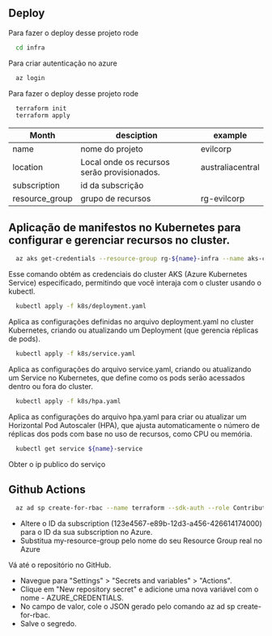 
## Deploy

Para fazer o deploy desse projeto rode

```bash
  cd infra
```

Para criar autenticação no azure

```bash
  az login
```
Para fazer o deploy desse projeto rode

```bash
  terraform init
  terraform apply
```

| Month    | desciption |   example  |
| -------- | ------- |------- |
| name  | nome do projeto |   evilcorp   |
| location | Local onde os recursos serão provisionados.| australiacentral   |
| subscription    | id da subscrição  |    |
| resource_group  |  grupo de recursos |  rg-evilcorp |



## Aplicação de manifestos no Kubernetes para configurar e gerenciar recursos no cluster.
```bash
  az aks get-credentials --resource-group rg-${name}-infra --name aks-cluster
```

Esse comando obtém as credenciais do cluster AKS (Azure Kubernetes Service) especificado, permitindo que você interaja com o cluster usando o kubectl.
```bash
  kubectl apply -f k8s/deployment.yaml
```
Aplica as configurações definidas no arquivo deployment.yaml no cluster Kubernetes, criando ou atualizando um Deployment (que gerencia réplicas de pods).

```bash
  kubectl apply -f k8s/service.yaml
```
Aplica as configurações do arquivo service.yaml, criando ou atualizando um Service no Kubernetes, que define como os pods serão acessados dentro ou fora do cluster.

```bash
  kubectl apply -f k8s/hpa.yaml
``` 
Aplica as configurações do arquivo hpa.yaml para criar ou atualizar um Horizontal Pod Autoscaler (HPA), que ajusta automaticamente o número de réplicas dos pods com base no uso de recursos, como CPU ou memória.

```bash
  kubectl get service ${name}-service
``` 
Obter o ip publico do serviço

## Github Actions

```bash
  az ad sp create-for-rbac --name terraform --sdk-auth --role Contributor --scopes /subscriptions/123e4567-e89b-12d3-a456-426614174000/resourceGroups/my-resource-group
``` 


- Altere o ID da subscription (123e4567-e89b-12d3-a456-426614174000) para o ID da sua subscription no Azure.
- Substitua my-resource-group pelo nome do seu Resource Group real no Azure

Vá até o repositório no GitHub.
- Navegue para "Settings" > "Secrets and variables" > "Actions".
- Clique em "New repository secret" e adicione uma nova variável com o nome - AZURE_CREDENTIALS.
- No campo de valor, cole o JSON gerado pelo comando az ad sp create-for-rbac.
- Salve o segredo.
